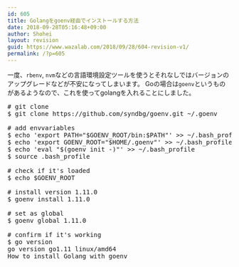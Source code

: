 ```yaml
---
id: 605
title: Golangをgoenv経由でインストールする方法
date: 2018-09-28T05:16:48+09:00
author: Shohei
layout: revision
guid: https://www.wazalab.com/2018/09/28/604-revision-v1/
permalink: /?p=605
---
```

一度、`rbenv`, `nvm`などの言語環境設定ツールを使うとそれなしではバージョンのアップグレードなどが不安になってしまいます。
Goの場合は`goenv`というものがあるようなので、これを使ってgolangを入れることにしました。


 
<pre class="theme:dark-terminal lang:default decode:true " ># git clone
$ git clone https://github.com/syndbg/goenv.git ~/.goenv

# add envvariables
$ echo 'export PATH="$GOENV_ROOT/bin:$PATH"' &gt;&gt; ~/.bash_profile
$ echo 'export GOENV_ROOT="$HOME/.goenv"' &gt;&gt; ~/.bash_profile
$ echo 'eval "$(goenv init -)"' &gt;&gt; ~/.bash_profile
$ source .bash_profile

# check if it's loaded
$ echo $GOENV_ROOT

# install version 1.11.0
$ goenv install 1.11.0

# set as global
$ goenv global 1.11.0

# confirm if it's working
$ go version
go version go1.11 linux/amd64
How to install Golang with goenv</pre> 
